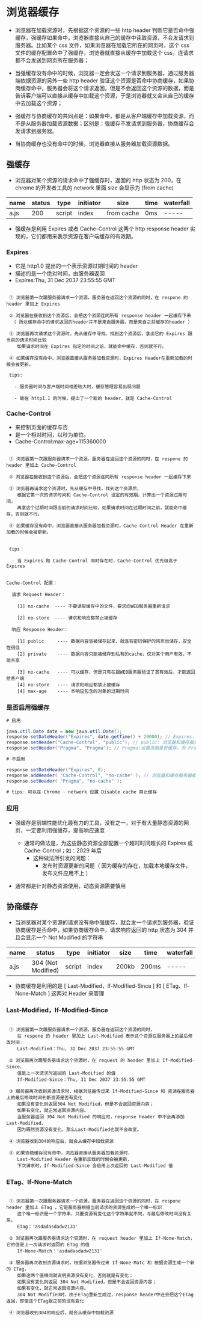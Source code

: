 # 浏览器缓存

- 浏览器在加载资源时，先根据这个资源的一些 http header 判断它是否命中强缓存，强缓存如果命中，浏览器直接从自己的缓存中读取资源，不会发请求到服务器。比如某个 css 文件，如果浏览器在加载它所在的网页时，这个 css 文件的缓存配置命中了强缓存，浏览器就直接从缓存中加载这个 css，连请求都不会发送到网页所在服务器；

- 当强缓存没有命中的时候，浏览器一定会发送一个请求到服务器，通过服务器端依据资源的另外一些 http header 验证这个资源是否命中协商缓存，如果协商缓存命中，服务器会将这个请求返回，但是不会返回这个资源的数据，而是告诉客户端可以直接从缓存中加载这个资源，于是浏览器就又会从自己的缓存中去加载这个资源；

- 强缓存与协商缓存的共同点是：如果命中，都是从客户端缓存中加载资源，而不是从服务器加载资源数据；区别是：强缓存不发请求到服务器，协商缓存会发请求到服务器。

- 当协商缓存也没有命中的时候，浏览器直接从服务器加载资源数据。

## 强缓存

- 浏览器对某个资源的请求命中了强缓存时，返回的 http 状态为 200，在 chrome 的开发者工具的 network 里面 size 会显示为 (from cache)

| name | status | type   | initiator | size       | time | waterfall |
| ---- | ------ | ------ | --------- | ---------- | ---- | --------- |
| a.js | 200    | script | index     | from cache | 0ms  | -----     |

- 强缓存是利用 Expires 或者 Cache-Control 这两个 http response header 实现的，它们都用来表示资源在客户端缓存的有效期。

### Expires

- 它是 http1.0 提出的一个表示资源过期时间的 header
- 描述的是一个绝对时间，由服务器返回
- Expires:Thu, 31 Dec 2037 23:55:55 GMT

```

 ① 浏览器第一次跟服务器请求一个资源，服务器在返回这个资源的同时，在 respone 的 header 里加上 Expires

 ② 浏览器在接收到这个资源后，会把这个资源连同所有 response header 一起缓存下来
  （ 所以缓存命中的请求返回的header并不是来自服务器，而是来自之前缓存的header ）

 ③ 浏览器再次请求这个资源时，先从缓存中寻找，找到这个资源后，拿出它的 Expires 跟当前的请求时间比较
    如果请求时间在 Expires 指定的时间之前，就能命中缓存，否则就不行。

 ④ 如果缓存没有命中，浏览器直接从服务器加载资源时，Expires Header在重新加载的时候会被更新。

 tips:

   - 服务器时间与客户端时间相差较大时，缓存管理容易出现问题

   - 故在 http1.1 的时候，提出了一个新的 header，就是 Cache-Control
```

### Cache-Control

- 来控制页面的缓存与否
- 是一个相对时间，以秒为单位。
- Cache-Control:max-age=115360000

```

 ① 浏览器第一次跟服务器请求一个资源，服务器在返回这个资源的同时，在 respone 的 header 里加上 Cache-Control

 ② 浏览器在接收到这个资源后，会把这个资源连同所有 response header 一起缓存下来

 ③ 浏览器再请求这个资源时，先从缓存中寻找，找到这个资源后，
    根据它第一次的请求时间和 Cache-Control 设定的有效期，计算出一个资源过期时间，
    再拿这个过期时间跟当前的请求时间比较，如果请求时间在过期时间之前，就能命中缓存，否则就不行。

 ④ 如果缓存没有命中，浏览器直接从服务器加载资源时，Cache-Control Header 在重新加载的时候会被更新。


 tips：

  - 当 Expires 和 Cache-Control 同时存在时，Cache-Control 优先级高于 Expires

```

```

Cache-Control 配置：

  请求 Request Header：

    [1] no-cache  ---- 不要读取缓存中的文件，要求向WEB服务器重新请求

    [2] no-store  ---- 请求和响应都禁止被缓存

  响应 Response Header：

    [1] public     ---- 数据内容皆被储存起来，就连有密码保护的网页也储存，安全性很低
    [2] private    ---- 数据内容只能被储存到私有的cache，仅对某个用户有效，不能共享

    [3] no-cache   ---- 可以缓存，但是只有在跟WEB服务器验证了其有效后，才能返回给客户端
    [4] no-store   ---- 请求和响应都禁止被缓存
    [4] max-age    ---- 本响应包含的对象的过期时间

```

### 是否启用强缓存

```java
# 启用

java.util.Date date = new java.util.Date();
response.setDateHeader("Expires", date.getTime() + 20000); // Expires: 过期值
response.setHeader("Cache-Control", "public"); // public: 浏览器和缓存服务器都可以缓存页面信息
response.setHeader("Pragma", "Pragma"); // Pragma:设置页面是否缓存，为 Pragma 则缓存，no-cache 则不缓存

# 不启用

response.setDateHeader("Expires", 0);
response.addHeader( "Cache-Control", "no-cache" ); // 浏览器和缓存服务器都不应该缓存页面信息
response.setHeader( "Pragma", "no-cache" );

# tips: 可以在 Chrome - network 设置 Disable cache 禁止缓存

```

### 应用

- 强缓存是前端性能优化最有力的工具，没有之一，对于有大量静态资源的网页，一定要利用强缓存，提高响应速度

  - 通常的做法是，为这些静态资源全部配置一个超时时间超长的 Expires 或 Cache-Control；如：2029 年后
    - 这种做法所引发的问题：
      - 发布时资源更新的问题（ 因为缓存的存在，加载本地缓存文件，发布文件应用不上 ）

- 通常都是针对静态资源使用，动态资源需要慎用

## 协商缓存

- 当浏览器对某个资源的请求没有命中强缓存，就会发一个请求到服务器，验证协商缓存是否命中，如果协商缓存命中，请求响应返回的 http 状态为 304 并且会显示一个 Not Modified 的字符串

| name | status             | type   | initiator | size  | time  | waterfall |
| ---- | ------------------ | ------ | --------- | ----- | ----- | --------- |
| a.js | 304 (Not Modified) | script | index     | 200kb | 200ms | -----     |

- 协商缓存是利用的是 [ Last-Modified，If-Modified-Since ] 和 [ ETag、If-None-Match ] 这两对 Header 来管理

### Last-Modified，If-Modified-Since

```

 ① 浏览器第一次跟服务器请求一个资源，服务器在返回这个资源的同时，
    在 respone 的 header 里加上 Last-Modified 表示这个资源在服务器上的最后修改时间：
    Last-Modified：Thu, 31 Dec 2037 23:55:55 GMT

 ② 浏览器再次跟服务器请求这个资源时，在 request 的 header 里加上 If-Modified-Since，
    值是上一次请求时返回的 Last-Modified 的值
    If-Modified-Since：Thu, 31 Dec 2037 23:55:55 GMT

 ③ 服务器再次收到资源请求时，根据浏览器传过来 If-Modified-Since 和 资源在服务器上的最后修改时间判断资源是否有变化
    如果没有变化则返回304 Not Modified，但是不会返回资源内容；
    如果有变化，就正常返回资源内容。
    当服务器返回 304 Not Modified 的响应时，response header 中不会再添加 Last-Modified，
    因为既然资源没有变化，那么Last-Modified也就不会改变。

 ④ 浏览器收到304的响应后，就会从缓存中加载资源

 ⑤ 如果协商缓存没有命中，浏览器直接从服务器加载资源时，
    Last-Modified Header 在重新加载的时候会被更新，
    下次请求时，If-Modified-Since 会启用上次返回的 Last-Modified 值

```

### ETag、If-None-Match

```

 ① 浏览器第一次跟服务器请求一个资源，服务器在返回这个资源的同时，在 respone header 里加上 ETag ，它是服务器根据当前请求的资源生成的一个唯一标识
    这个唯一标识是一个字符串，只要资源有变化这个字符串就不同，与最后修改时间没有关系。
    ETag：'asdadasdadw2131'

 ② 浏览器再次跟服务器请求这个资源时，在 request header 里加上 If-None-Match，它的值是上一次请求时返回的 ETag 的值
    If-None-Match：'asdadasdadw2131'

 ③ 服务器再次收到资源请求时，根据浏览器传过来 If-None-Matc 和 根据资源生成一个新的 ETag，
    如果这两个值相同就说明资源没有变化，否则就是有变化；
    如果没有变化则返回 304 Not Modified，但是不会返回资源内容；
    如果有变化，就正常返回资源内容。
    304 Not Modified时，由于ETag重新生成过，response header中还会把这个ETag返回，即使这个ETag跟之前的没有变化

 ④ 浏览器收到304的响应后，就会从缓存中加载资源

```
